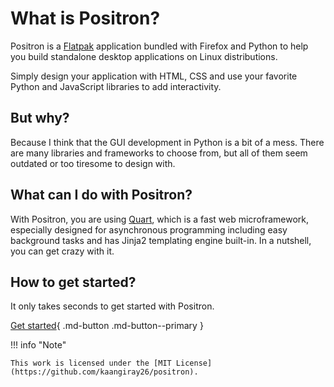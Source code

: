 # What is Positron?

Positron is a [Flatpak](https://flatpak.org/) application bundled with Firefox and Python to help you build standalone desktop applications on Linux distributions.

Simply design your application with HTML, CSS and use your favorite Python and JavaScript libraries to add interactivity.

## But why?

Because I think that the GUI development in Python is a bit of a mess. There are many libraries and frameworks to choose from, but all of them seem outdated or too tiresome to design with.

## What can I do with Positron?

With Positron, you are using [Quart](https://quart.palletsprojects.com/en/latest/), which is a fast web microframework, especially designed for asynchronous programming including easy background tasks and has Jinja2 templating engine built-in. In a nutshell, you can get crazy with it.

## How to get started?

It only takes seconds to get started with Positron.

[Get started](get-started/introduction.md){ .md-button .md-button--primary }

!!! info "Note"

    This work is licensed under the [MIT License](https://github.com/kaangiray26/positron).